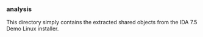 ### analysis

This directory simply contains the extracted shared objects from the IDA 7.5 Demo Linux installer.
